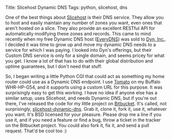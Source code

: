 Title: Slicehost Dynamic DNS
Tags: python, slicehost, dns

One of the best things about [Slicehost](http://slicehost.net) is their DNS service. They allow you to host and easily maintain any number of zones you want, even ones that aren't hosted on a slice. They also provide an excellent RESTful API for automatically modifying these zones and records. This came to mind recently when my free Dynamic DNS host ([EveryDNS](http://everydns.net)) was sold to [Dyn, Inc.](http://dyn.com/). I decided it was time to grow up and move my dynamic DNS needs to a service for which I was paying. I looked into Dyn's offerings, but their Custom DNS service is only for a single domain, and seems pricey for what you get. I know a lot of that has to do with their global distribution and uptime guarantees, but I don't need that stuff.

So, I began writing a little Python CGI that could act as something my home router could use as a Dynamic DNS endpoint. I use [Tomato](http://www.polarcloud.com/tomato) on my Buffalo WHR-HP-G54, and it supports using a custom URL for this purpose. It was surprisingly easy to get this working. I have no idea if anyone else has a similar setup, uses Slicehost, and needs Dynamic DNS, but if you're out there, I've released the code for my little project on [Bitbucket](http://bitbucket.org/). It's called, not surprisingly, [slicehost-dynamic-dns](http://bitbucket.org/pmclanahan/slicehost-dynamic-dns/src). Grab it, clone it, fork it, use it, whatever you want. It's BSD licensed for your pleasure. Please drop me a line if you use it, and if you need a feature or find a bug, throw a ticket in the tracker on the Bitbucket project. You could also fork it, fix it, and send a pull request. That'd be cool too :)
